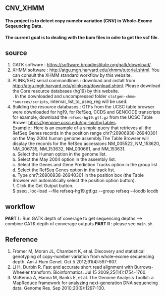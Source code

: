## CNV_XHMM
#### Ths project is to detect copy numebr variation (CNV) in Whole-Exome Seqeuncing Data. 
#### The current goal is to dealing with the bam files in odre to get the vcf file.

## **source** <br />
1. GATK software : https://software.broadinstitute.org/gatk/download/. <br />
2. XHMM software : http://atgu.mgh.harvard.edu/xhmm/tutorial.shtml. You can consult the XHMM standard workflow by this website.<br />
3. PLINK/SEQ serial commandlines : download and install from http://atgu.mgh.harvard.edu/plinkseq/download.shtml. Please download the Core resource databases (hg19) by this website.<br />. In the downloaded and uncompressed folder `statgen-xhmm-*sources/scripts`, interval_list_to_pseq_reg will be used.
4. Building the resource databases : GTFs from the UCSC table browser were downloaded for hg19, for RefSeq, CCDS and GENCODE transcripts
for example, download the `refseq-hg19.gtf.gz` from the UCSC Table Brower https://genome.ucsc.edu/cgi-bin/hgTables. <br />
Example : Here is an example of a simple query that retrieves all the RefSeq Genes records in the position range chr7:26906938-26940301 on the May 2004 human genome assembly.The Table Browser will display the records for the RefSeq accessions NM_005522, NM_153620, NM_006735, NM_153632, NM_030661, and NM_153631.  
  a. Select the Human option in the genome list.  
  b. Select the May 2004 option in the assembly list.  
  c. Select the Genes and Gene Prediction Tracks option in the group list  
  d. Select the RefSeq Genes option in the track list.  
  e. Type chr7:26906938-26940301 in the position box (the Table Browser will automatically select the position option button).  
  f. Click the Get Output button.  
  $ pseq . loc-load --file refseq-hg19.gtf.gz --group refseq --locdb locdb <br />

## **workflow**  
**PART I** : Run GATK depth of coverage to get sequencing depths --> combine GATK depth of converage outputs
**PART II** : please see `main.sh`. 


## **Reference** <br />
1.	Fromer M, Moran JL, Chambert K, et al. Discovery and statistical genotyping of copy-number variation from whole-exome sequencing depth. Am J Hum Genet. Oct 5 2012;91(4):597-607. <br />
2.	Li H, Durbin R. Fast and accurate short read alignment with Burrows-Wheeler transform. Bioinformatics. Jul 15 2009;25(14):1754-1760.<br />
3.	McKenna A, Hanna M, Banks E, et al. The Genome Analysis Toolkit: a MapReduce framework for analyzing next-generation DNA sequencing data. Genome Res. Sep 2010;20(9):1297-130. <br />
